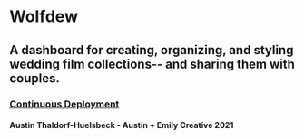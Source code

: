# Wolfdew

## A dashboard for creating, organizing, and styling wedding film collections-- and sharing them with couples.

### [Continuous Deployment](https://wolfdew.vercel.app)

#### Austin Thaldorf-Huelsbeck - Austin + Emily Creative 2021